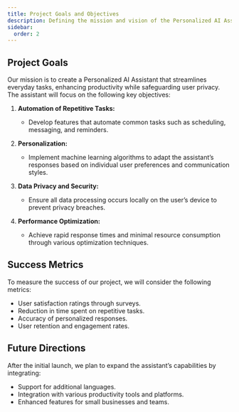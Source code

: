 ```yaml
---
title: Project Goals and Objectives
description: Defining the mission and vision of the Personalized AI Assistant
sidebar:
  order: 2
---
```


## Project Goals

Our mission is to create a Personalized AI Assistant that streamlines everyday tasks, enhancing productivity while safeguarding user privacy. The assistant will focus on the following key objectives:

1. **Automation of Repetitive Tasks:**
   - Develop features that automate common tasks such as scheduling, messaging, and reminders.

2. **Personalization:**
   - Implement machine learning algorithms to adapt the assistant’s responses based on individual user preferences and communication styles.

3. **Data Privacy and Security:**
   - Ensure all data processing occurs locally on the user’s device to prevent privacy breaches.

4. **Performance Optimization:**
   - Achieve rapid response times and minimal resource consumption through various optimization techniques.

## Success Metrics

To measure the success of our project, we will consider the following metrics:

- User satisfaction ratings through surveys.
- Reduction in time spent on repetitive tasks.
- Accuracy of personalized responses.
- User retention and engagement rates.

## Future Directions

After the initial launch, we plan to expand the assistant’s capabilities by integrating:

- Support for additional languages.
- Integration with various productivity tools and platforms.
- Enhanced features for small businesses and teams.
